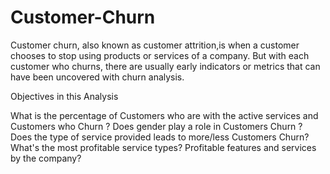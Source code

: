 # Customer-Churn
Customer churn, also known as customer attrition,is when a customer chooses to stop using products or services of a company. But with each customer who churns, there are usually early indicators or metrics that can have been uncovered with churn analysis.

Objectives in this Analysis


What is the percentage of Customers who are with the active services and Customers who Churn ?
Does gender play a role in Customers Churn ?
Does the type of service provided leads to more/less Customers Churn?
What's the most profitable service types?
Profitable features and services by the company?
